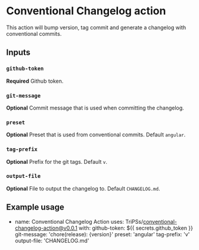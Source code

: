 # Conventional Changelog action

This action will bump version, tag commit and generate a changelog with conventional commits.

## Inputs

### `github-token`

**Required** Github token.

### `git-message`

**Optional** Commit message that is used when committing the changelog.

### `preset`

**Optional** Preset that is used from conventional commits. Default `angular`.

### `tag-prefix`

**Optional** Prefix for the git tags. Default `v`.

### `output-file`

**Optional** File to output the changelog to. Default `CHANGELOG.md`.

## Example usage

- name: Conventional Changelog Action
  uses: TriPSs/conventional-changelog-action@v0.0.1
  with:
    github-token: ${{ secrets.github_token }}
    git-message: 'chore(release): {version}'
    preset: 'angular'
    tag-prefix: 'v'
    output-file: 'CHANGELOG.md'
